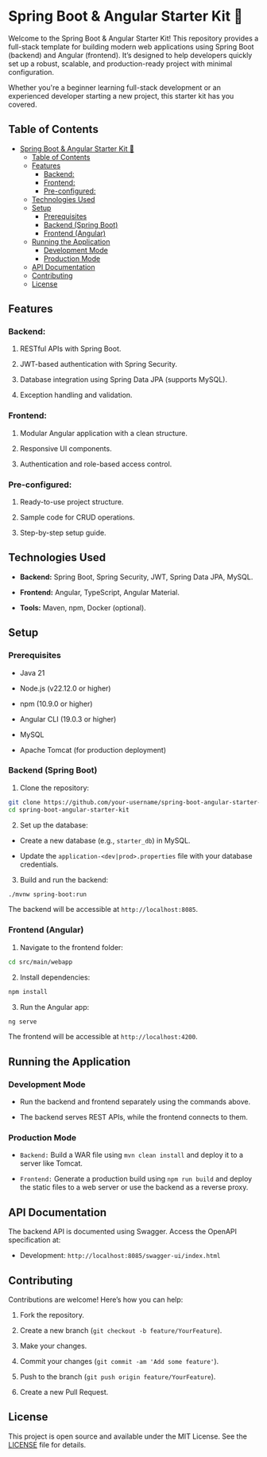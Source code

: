 # Spring Boot & Angular Starter Kit 🚀

Welcome to the Spring Boot & Angular Starter Kit! This repository provides a full-stack template for building modern web applications using Spring Boot (backend) and Angular (frontend). It’s designed to help developers quickly set up a robust, scalable, and production-ready project with minimal configuration.

Whether you're a beginner learning full-stack development or an experienced developer starting a new project, this starter kit has you covered.

## Table of Contents

- [Spring Boot \& Angular Starter Kit 🚀](#spring-boot--angular-starter-kit-)
  - [Table of Contents](#table-of-contents)
  - [Features](#features)
    - [Backend:](#backend)
    - [Frontend:](#frontend)
    - [Pre-configured:](#pre-configured)
  - [Technologies Used](#technologies-used)
  - [Setup](#setup)
    - [Prerequisites](#prerequisites)
    - [Backend (Spring Boot)](#backend-spring-boot)
    - [Frontend (Angular)](#frontend-angular)
  - [Running the Application](#running-the-application)
    - [Development Mode](#development-mode)
    - [Production Mode](#production-mode)
  - [API Documentation](#api-documentation)
  - [Contributing](#contributing)
  - [License](#license)

## Features

### Backend:

1. RESTful APIs with Spring Boot.

2. JWT-based authentication with Spring Security.

3. Database integration using Spring Data JPA (supports MySQL).

4. Exception handling and validation.

### Frontend:

1. Modular Angular application with a clean structure.

2. Responsive UI components.

3. Authentication and role-based access control.

### Pre-configured:

1. Ready-to-use project structure.

2. Sample code for CRUD operations.

3. Step-by-step setup guide.

## Technologies Used

- **Backend:** Spring Boot, Spring Security, JWT, Spring Data JPA, MySQL.

- **Frontend:** Angular, TypeScript, Angular Material.

- **Tools:** Maven, npm, Docker (optional).

## Setup

### Prerequisites

- Java 21

- Node.js (v22.12.0 or higher)

- npm (10.9.0 or higher)

- Angular CLI (19.0.3 or higher)

- MySQL

- Apache Tomcat (for production deployment)

### Backend (Spring Boot)

1. Clone the repository:

```sh
git clone https://github.com/your-username/spring-boot-angular-starter-kit.git
cd spring-boot-angular-starter-kit
```

2. Set up the database:

- Create a new database (e.g., `starter_db`) in MySQL.

- Update the `application-<dev|prod>.properties` file with your database credentials.

3. Build and run the backend:

```sh
./mvnw spring-boot:run
```

The backend will be accessible at `http://localhost:8085`.

### Frontend (Angular)

1. Navigate to the frontend folder:

```sh
cd src/main/webapp
```

2. Install dependencies:

```sh
npm install
```

3. Run the Angular app:

```sh
ng serve
```

The frontend will be accessible at `http://localhost:4200`.

## Running the Application

### Development Mode

- Run the backend and frontend separately using the commands above.

- The backend serves REST APIs, while the frontend connects to them.

### Production Mode

- `Backend:` Build a WAR file using `mvn clean install` and deploy it to a server like Tomcat.

- `Frontend:` Generate a production build using `npm run build` and deploy the static files to a web server or use the backend as a reverse proxy.

## API Documentation

The backend API is documented using Swagger. Access the OpenAPI specification at:

- Development: `http://localhost:8085/swagger-ui/index.html`

## Contributing

Contributions are welcome! Here’s how you can help:

1. Fork the repository.

2. Create a new branch (`git checkout -b feature/YourFeature`).

3. Make your changes.

4. Commit your changes (`git commit -am 'Add some feature'`).

5. Push to the branch (`git push origin feature/YourFeature`).

6. Create a new Pull Request.

## License

This project is open source and available under the MIT License. See the [LICENSE](https://github.com/angelokezimana/spring-boot-angular-starter-kit/blob/main/LICENSE) file for details.
